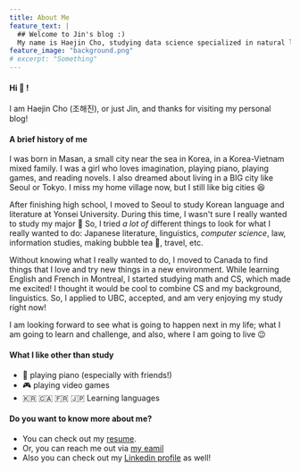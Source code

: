 ```yaml
---
title: About Me
feature_text: |
  ## Welcome to Jin's blog :)
  My name is Haejin Cho, studying data science specialized in natural language processing.
feature_image: "background.png"
# excerpt: "Something"
---
```


#### Hi 👋 !
I am Haejin Cho (조해진), or just Jin, and thanks for visiting my personal blog!



#### A brief history of me
I was born in Masan, a small city near the sea in Korea, in a Korea-Vietnam mixed family. I was a girl who loves imagination, playing piano, playing games, and reading novels. I also dreamed about living in a BIG city like Seoul or Tokyo. I miss my home village now, but I still like big cities 😆

After finishing high school, I moved to Seoul to study Korean language and literature at Yonsei University. During this time, I wasn't sure I really wanted to study my major 🤔 So, I tried *a lot of* different things to look for what I really wanted to do: Japanese literature, linguistics, *computer science*, law, information studies, making bubble tea 🧋, travel, etc.

Without knowing what I really wanted to do, I moved to Canada to find things that I love and try new things in a new environment. While learning English and French in Montreal, I started studying math and CS, which made me excited! I thought it would be cool to combine CS and my background, linguistics. So, I applied to UBC, accepted, and am very enjoying my study right now!

I am looking forward to see what is going to happen next in my life; what I am going to learn and challenge, and also, where I am going to live 😉


#### What I like other than study
- 🎹 playing piano (especially with friends!)
- 🎮 playing video games
- 🇰🇷 🇨🇦 🇫🇷 🇯🇵 Learning languages


#### Do you want to know more about me?

- You can check out my [resume](https://github.com/jinjin-tonic/jinjin-tonic.github.io/blob/main/resume.pdf).
- Or, you can reach me out via [my eamil](miroirs299@gmail.com)
- Also you can check out my [Linkedin profile](https://www.linkedin.com/in/haejin-cho-220a3a1b2/) as well!